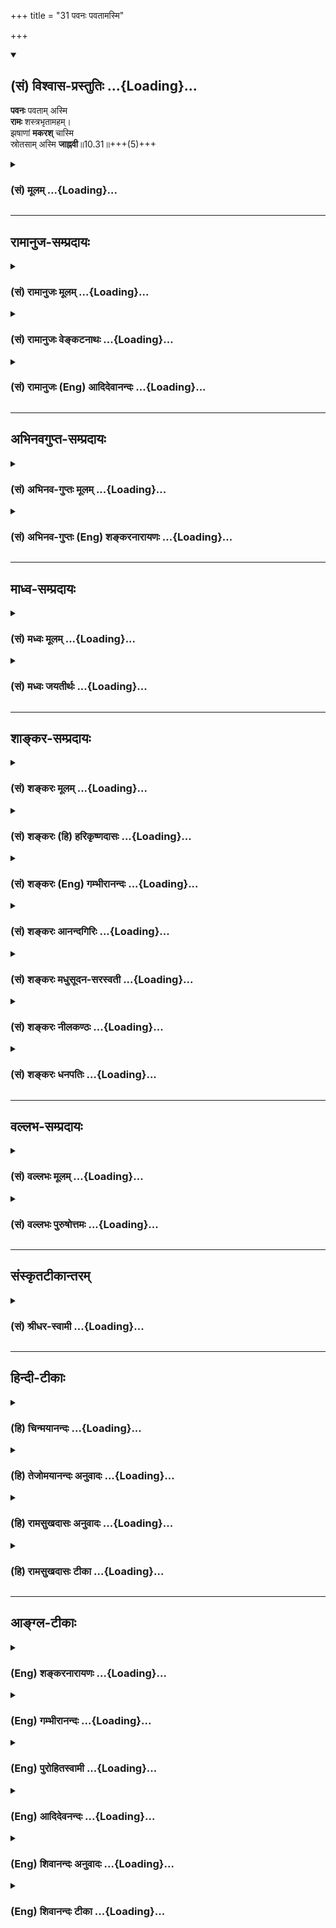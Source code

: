 +++
title = "31 पवनः पवतामस्मि"

+++
<div class="js_include" newlevelforh1="2" title="(सं) विश्वास-प्रस्तुतिः" unfilled url="/purANam_vaiShNavam/mahAbhAratam/06-bhIShma-parva/03-bhagavad-gItA-parva/saMskRtam/vishvAsa-prastutiH/10_vibhUti-vistAra-yoga/31_pavanaH_pavatAmas.md">
<details open><summary><h2>(सं) विश्वास-प्रस्तुतिः ...{Loading}...</h2></summary>

**पवनः** पवताम् अस्मि  
**रामः** शस्त्रभृतामहम्।  
झषाणां **मकरश्** चास्मि  
स्रोतसाम् अस्मि **जाह्नवी**॥10.31॥+++(5)+++
</details>
</div>
<div class="js_include collapsed" newlevelforh1="3" title="(सं) मूलम्" unfilled url="/purANam_vaiShNavam/mahAbhAratam/06-bhIShma-parva/03-bhagavad-gItA-parva/saMskRtam/mUlam/10_vibhUti-vistAra-yoga/31_pavanaH_pavatAmas.md">
<details><summary><h3>(सं) मूलम् ...{Loading}...</h3></summary>

पवनः पवतामस्मि रामः शस्त्रभृतामहम्।  
झषाणां मकरश्चास्मि स्रोतसामस्मि जाह्नवी।।10.31।।
</details>
</div>


_________________
## रामानुज-सम्प्रदायः
<div class="js_include collapsed" newlevelforh1="3" title="(सं) रामानुजः मूलम्" unfilled url="/purANam_vaiShNavam/mahAbhAratam/06-bhIShma-parva/03-bhagavad-gItA-parva/saMskRtam/rAmAnujaH/mUlam/10_vibhUti-vistAra-yoga/31_pavanaH_pavatAmas.md">
<details><summary><h3>(सं) रामानुजः मूलम् ...{Loading}...</h3></summary>

।।10.31।।**पवतां** गमनस्वभावानां **पवनः** अहम्। **शस्त्रभृतां रामः
अहम्।** शस्त्रभृत्त्वम् अत्र विभूतिः; अर्थान्तराभावात्। आदित्यादयः च
क्षेत्रज्ञा आत्मत्वेन अवस्थितस्य भगवतः शरीरतया धर्मभूता इति
शस्त्रभृत्त्वस्थानीयाः।

</details>
</div>
<div class="js_include collapsed" newlevelforh1="3" title="(सं) रामानुजः वेङ्कटनाथः" unfilled url="/purANam_vaiShNavam/mahAbhAratam/06-bhIShma-parva/03-bhagavad-gItA-parva/saMskRtam/rAmAnujaH/venkaTanAthaH/10_vibhUti-vistAra-yoga/31_pavanaH_pavatAmas.md">
<details><summary><h3>(सं) रामानुजः वेङ्कटनाथः ...{Loading}...</h3></summary>

  
  
।।10.31।। पवताम् इत्यनेन पवनासाधारणक्रिया विवक्षिता चेन्निर्धारणं
नोपपद्येतेति तदुपपत्तयेगमनस्वभावानामित्युक्तम्। अजस्रगमनशीलानामित्यर्थः।
पवनप्रेरिता एव हि तारकादयोऽप्यजस्रं परिभ्रमन्ति। सोमपवनादिष्विवात्र
शोधनान्वयिगमनमिहाविवक्षितम्। रामः शस्त्रभृतामहम् इति परशुरामस्यापि जेता
रावणहन्ता रामो विवक्षित इति तदुचितममोघशस्त्रत्वलक्षणमतिशयमाह --
शस्त्रभृत्त्वमत्र विभूतिरिति। पूर्वोत्तरेष्विव राम एव विभूतिः किं न
स्यात् इत्यत्राहअर्थान्तराभावादिति। अचिद्विशेषस्य चेतनान्तरस्य वा
शस्त्रमृच्छब्दवाच्यस्यात्रासम्भवादित्यर्थः। अर्थान्तराणां मध्ये
स्वासाधारणधर्मविशेषनिर्देशे रीतिभङ्गः स्यादित्यत्राहआदित्यादयश्चेति।
शस्त्रभृत्त्वस्यान्येषां च भगवन्तं धर्मिणं प्रति
धर्मत्वमविशिष्टमित्येकैव रीतिः निर्धारणानिर्धारणभेदवन्मुखभेदमात्रं न दोष
इति भावः। तत्रादित्यशब्देनज्योतिषां रविरंशुमान् \[10।21\] इत्युक्तो
रविर्विवक्षितः। आदित्यानामहं विष्णुः \[10।21\] इत्युक्तस्त्वादित्यो
रामतुल्यः। मकरो मत्स्यराजः। स्रोतस्सु जाह्नव्याः
विष्णुपदोद्भवत्वसर्वज्ञशिरोधृतत्वत्रैलोक्यप्रवृत्तत्वादिभिरतिशयः।  
  

</details>
</div>
<div class="js_include collapsed" newlevelforh1="3" title="(सं) रामानुजः (Eng) आदिदेवानन्दः" unfilled url="/purANam_vaiShNavam/mahAbhAratam/06-bhIShma-parva/03-bhagavad-gItA-parva/saMskRtam/rAmAnujaH/english/AdidevAnandaH/10_vibhUti-vistAra-yoga/31_pavanaH_pavatAmas.md">
<details><summary><h3>(सं) रामानुजः (Eng) आदिदेवानन्दः ...{Loading}...</h3></summary>

10.31 Of moving things, namely, of things whose nature is to move, I am
the wind. Of those who bear weapons, I am Rama. Here the ality of
bearing weapons is the Vibhuti, as no other sense is possible. Aditya
etc., being individual selves, constitute attributes of the Lord, who is
their Self as they constitute His body. Therefore they stand in the same
position of the attribute as that of bearing weapons.

</details>
</div>


_________________
## अभिनवगुप्त-सम्प्रदायः
<div class="js_include collapsed" newlevelforh1="3" title="(सं) अभिनव-गुप्तः मूलम्" unfilled url="/purANam_vaiShNavam/mahAbhAratam/06-bhIShma-parva/03-bhagavad-gItA-parva/saMskRtam/abhinava-guptaH/mUlam/10_vibhUti-vistAra-yoga/31_pavanaH_pavatAmas.md">
<details><summary><h3>(सं) अभिनव-गुप्तः मूलम् ...{Loading}...</h3></summary>

।।10.19 -- 10.42।। हन्त ते कथयिष्यामीत्यादि जगत्स्थित इत्यन्तम्। अहमात्मा
(श्लो. 20) इत्यनेन व्यवच्छेदं वारयति। अन्यथा स्थावराणां हिमालय
इत्यादिवाक्येषु हिमालय एव भगवान् नान्य इति व्यवच्छेदेन;
निर्विभागत्वाभावात् ब्रह्मदर्शनं खण्डितम् अभविष्यत्। यतो यस्याखण्डाकारा
व्याप्तिस्तथा चेतसि न उपारोहति; तां च \[यो\] जिज्ञासति
तस्यायमुपदेशग्रन्थः। तथाहि उपसंहारे ( उपसंहारेण)
भेदाभेदवादं,यद्यद्विभूतिमत्सत्त्वम् (श्लो -- 41) इत्यनेनाभिधाय;
पश्चादभेदमेवोपसंहरति अथवा बहुनैतेन -- विष्टभ्याहमिदं -- एकांशेन जगत्
स्थितः (श्लो -- 42) इति। उक्तं हि -- पादोऽस्य विश्वा भूतानि
त्रिपादस्यामृतं दिवि।। इति -- RV; X; 90; 3प्रजानां सृष्टिहेतुः सर्वमिदं
भगवत्तत्त्वमेव तैस्तेर्विचित्रै रूपैर्भाव्यमानं +++(S
तत्त्वमेतैस्तैर्विचित्रैः रूपैः ; N -- विचित्ररूपै -- )+++ सकलस्य +++(S;N
सकलमस्य)+++ विषयतां यातीति।

</details>
</div>
<div class="js_include collapsed" newlevelforh1="3" title="(सं) अभिनव-गुप्तः (Eng) शङ्करनारायणः" unfilled url="/purANam_vaiShNavam/mahAbhAratam/06-bhIShma-parva/03-bhagavad-gItA-parva/saMskRtam/abhinava-guptaH/english/shankaranArAyaNaH/10_vibhUti-vistAra-yoga/31_pavanaH_pavatAmas.md">
<details><summary><h3>(सं) अभिनव-गुप्तः (Eng) शङ्करनारायणः ...{Loading}...</h3></summary>

10.31 See Comment under 10.42

</details>
</div>


_________________
## माध्व-सम्प्रदायः
<div class="js_include collapsed" newlevelforh1="3" title="(सं) मध्वः मूलम्" unfilled url="/purANam_vaiShNavam/mahAbhAratam/06-bhIShma-parva/03-bhagavad-gItA-parva/saMskRtam/madhvaH/mUlam/10_vibhUti-vistAra-yoga/31_pavanaH_pavatAmas.md">
<details><summary><h3>(सं) मध्वः मूलम् ...{Loading}...</h3></summary>

।।10.31।। आनन्दरूपत्वात्पूर्णत्वाल्लोकरमणत्वाच्च रामः। आनन्दरूपो
निष्परिमाण एष लोकश्चैतस्माद्रमते तेन रामः इति शाण्डिल्यशाखायाम्। रश्च
अमश्चेति व्युत्पत्तिः।

</details>
</div>
<div class="js_include collapsed" newlevelforh1="3" title="(सं) मध्वः जयतीर्थः" unfilled url="/purANam_vaiShNavam/mahAbhAratam/06-bhIShma-parva/03-bhagavad-gItA-parva/saMskRtam/madhvaH/jayatIrthaH/10_vibhUti-vistAra-yoga/31_pavanaH_pavatAmas.md">
<details><summary><h3>(सं) मध्वः जयतीर्थः ...{Loading}...</h3></summary>

।।10.31।। रामः शस्त्रभृतामहं इति रामशब्दं व्याख्याति -- **आनन्देति**।
आनन्दरूपत्वात्पूर्णत्वादित्येकोऽर्थः। रमत इति रः। रमु क्रीडायां
\[धा.पा.1।878\] इत्यतो अमन्ताड्ड इति डः। न विद्यते मा प्रमा
परिच्छेदोऽस्येत्यमः लोक इत्यपरोऽर्थः। रमतेर्घञ्। अत्र श्रुतिमाह --
**आनन्देति**। आद्येऽर्थे विग्रहं दर्शयति -- **रश्चे**ति।
रश्चासावमश्चेत्यर्थः।

</details>
</div>


_________________
## शाङ्कर-सम्प्रदायः
<div class="js_include collapsed" newlevelforh1="3" title="(सं) शङ्करः मूलम्" unfilled url="/purANam_vaiShNavam/mahAbhAratam/06-bhIShma-parva/03-bhagavad-gItA-parva/saMskRtam/shankaraH/mUlam/10_vibhUti-vistAra-yoga/31_pavanaH_pavatAmas.md">
<details><summary><h3>(सं) शङ्करः मूलम् ...{Loading}...</h3></summary>

।।10.31।। --,**पवनः** वायुः **पवतां** पावयितॄणाम् **अस्मि। रामः
शस्त्रभृताम्** अहं शस्त्राणां धारयितॄणां दाशरथिः रामः **अहम्। झषाणां**
मत्स्यादीनां **मकरः** नाम जातिविशेषः अहम्। **स्रोतसां** स्रवन्तीनाम्
**अस्मि जाह्नवी** गङ्गा।।

</details>
</div>
<div class="js_include collapsed" newlevelforh1="3" title="(सं) शङ्करः (हि) हरिकृष्णदासः" unfilled url="/purANam_vaiShNavam/mahAbhAratam/06-bhIShma-parva/03-bhagavad-gItA-parva/saMskRtam/shankaraH/hindI/harikRShNadAsaH/10_vibhUti-vistAra-yoga/31_pavanaH_pavatAmas.md">
<details><summary><h3>(सं) शङ्करः (हि) हरिकृष्णदासः ...{Loading}...</h3></summary>

।।10.31।। पवित्र करनेवालोंमें वायु और शस्त्रधारियोंमें दशरथपुत्र राम मैं
हूँ; मछली आदि जलचर प्राणियोंमें मकर नामक जलचरोंकी जातिविशेष मैं हूँ;
स्रोतोंमें -- नदियोंमें मैं जाह्नवी -- गङ्गा हूँ।

</details>
</div>
<div class="js_include collapsed" newlevelforh1="3" title="(सं) शङ्करः (Eng) गम्भीरानन्दः" unfilled url="/purANam_vaiShNavam/mahAbhAratam/06-bhIShma-parva/03-bhagavad-gItA-parva/saMskRtam/shankaraH/english/gambhIrAnandaH/10_vibhUti-vistAra-yoga/31_pavanaH_pavatAmas.md">
<details><summary><h3>(सं) शङ्करः (Eng) गम्भीरानन्दः ...{Loading}...</h3></summary>

10.31 Pavatam, of the purifiers; I am pavanah, air. Sastra-bhrtam, among
weilders of weapons, I am Rama, son of Dasaratha. Jhasanam, among fishes
etc; I am the particular species of fish called makarah shark. I am
jahnavi, Ganga; srotasam, among rivers, among streams of water.

</details>
</div>
<div class="js_include collapsed" newlevelforh1="3" title="(सं) शङ्करः आनन्दगिरिः" unfilled url="/purANam_vaiShNavam/mahAbhAratam/06-bhIShma-parva/03-bhagavad-gItA-parva/saMskRtam/shankaraH/AnandagiriH/10_vibhUti-vistAra-yoga/31_pavanaH_pavatAmas.md">
<details><summary><h3>(सं) शङ्करः आनन्दगिरिः ...{Loading}...</h3></summary>

।।10.31।। अहमादिश्चेत्यादावुक्तमेव पुनरिहोच्यते। तथाच न
पुनरुक्तिरित्याशङ्क्याह -- **भूतानामिति।** सर्गशब्देन सृज्यन्त इति
सर्वाणि कार्याणि गृह्यन्ते -- **अध्यात्मविद्येति।**
आत्मन्यन्तःकरणपरिणतिरविद्यानिवर्तिका गृहीता। प्रवदतां संबन्धी वादो
वीतरागकथा तत्त्वनिर्णयावसाना। यदा प्रवदतामिति लक्षणया कथाभेदोपादानं तदा
निर्धारणे षष्ठीत्याह -- **प्रवक्त्रिति।**

</details>
</div>
<div class="js_include collapsed" newlevelforh1="3" title="(सं) शङ्करः मधुसूदन-सरस्वती" unfilled url="/purANam_vaiShNavam/mahAbhAratam/06-bhIShma-parva/03-bhagavad-gItA-parva/saMskRtam/shankaraH/madhusUdana-sarasvatI/10_vibhUti-vistAra-yoga/31_pavanaH_pavatAmas.md">
<details><summary><h3>(सं) शङ्करः मधुसूदन-सरस्वती ...{Loading}...</h3></summary>

।।10.31।। पवतां पावयितॄणां वेगवतां वा मध्ये पवनो वायुरहमस्मि।
शस्त्रभृतां शस्त्रधारिणां युद्धकुशलानां मध्ये रामो
दाशरथिरखिलराक्षसकुलक्षयकरः परमवीरोऽहमस्मि। साक्षात्स्वरूपस्याप्यनेन
रूपेण चिन्तनार्थं वृष्णीनां वासुदेवोऽस्मीतिवदत्र पाठ इति प्रागुक्तम्।
झषाणां मत्स्यानां मकरो नाम तज्जातिविशेषः। स्रोतसां वेगेन चलज्जलानां
नदीनां मध्ये सर्वनदीश्रेष्ठा जाह्नवी गङ्गाहमस्मि।

</details>
</div>
<div class="js_include collapsed" newlevelforh1="3" title="(सं) शङ्करः नीलकण्ठः" unfilled url="/purANam_vaiShNavam/mahAbhAratam/06-bhIShma-parva/03-bhagavad-gItA-parva/saMskRtam/shankaraH/nIlakaNThaH/10_vibhUti-vistAra-yoga/31_pavanaH_pavatAmas.md">
<details><summary><h3>(सं) शङ्करः नीलकण्ठः ...{Loading}...</h3></summary>

।।10.31।। पवतां पावयितॄणां वेगवतां वा। रामो दाशरथिः। रामादीनां
परमेश्वराणामपि विभूतिमध्ये गणनं ध्यानार्थम्। झषाणां मत्स्यादीनां मकरो
जातिभेदः। स्रोतसां नदीनाम्।

</details>
</div>
<div class="js_include collapsed" newlevelforh1="3" title="(सं) शङ्करः धनपतिः" unfilled url="/purANam_vaiShNavam/mahAbhAratam/06-bhIShma-parva/03-bhagavad-gItA-parva/saMskRtam/shankaraH/dhanapatiH/10_vibhUti-vistAra-yoga/31_pavanaH_pavatAmas.md">
<details><summary><h3>(सं) शङ्करः धनपतिः ...{Loading}...</h3></summary>

।।10.31।। No commentary.

</details>
</div>


_________________
## वल्लभ-सम्प्रदायः
<div class="js_include collapsed" newlevelforh1="3" title="(सं) वल्लभः मूलम्" unfilled url="/purANam_vaiShNavam/mahAbhAratam/06-bhIShma-parva/03-bhagavad-gItA-parva/saMskRtam/vallabhaH/mUlam/10_vibhUti-vistAra-yoga/31_pavanaH_pavatAmas.md">
<details><summary><h3>(सं) वल्लभः मूलम् ...{Loading}...</h3></summary>

।।10.31।। पवन इति। त्रिविधगुणवान् भगवदुपयोगितया चिन्तनीयः। शस्त्रभृतां
मध्ये रामो नाम्ना जामदग्न्योऽहंरामः शस्त्रभृतां वरः इति सर्वैः
स्तुतत्वात्। दाशरथिस्तु न भगवतोंऽशः किन्तु पूर्णपुरुषोत्तम एवांशीति
ब्रह्मशुकाचार्यचरणानामाशयः; अतो न विभूतित्वं तस्य युज्यते इति वयं
ब्रूमः। झषाणां मध्ये मकरोऽहं बलवत्त्वान्मत्स्यरूपो वा
कुण्डलगतत्वनिरूपणाद्वा चिन्तनीयः। गङ्गा भगवत्पदीति चिन्त्या।

</details>
</div>
<div class="js_include collapsed" newlevelforh1="3" title="(सं) वल्लभः पुरुषोत्तमः" unfilled url="/purANam_vaiShNavam/mahAbhAratam/06-bhIShma-parva/03-bhagavad-gItA-parva/saMskRtam/vallabhaH/puruShottamaH/10_vibhUti-vistAra-yoga/31_pavanaH_pavatAmas.md">
<details><summary><h3>(सं) वल्लभः पुरुषोत्तमः ...{Loading}...</h3></summary>

  
  
।।10.31।। पवतां वेगवतां मध्ये पवनः वायुरस्मि। शस्त्रभृतां रामः
दशरथात्मजोऽस्मि। झषाणां मध्ये मकरः मत्स्यजातिविशेषोऽस्मि। स्रोतसां
प्रवहज्जलानां मध्ये जाह्नवी गङ्गाऽस्मि।  
  

</details>
</div>


_________________
## संस्कृतटीकान्तरम्
<div class="js_include collapsed" newlevelforh1="3" title="(सं) श्रीधर-स्वामी" unfilled url="/purANam_vaiShNavam/mahAbhAratam/06-bhIShma-parva/03-bhagavad-gItA-parva/saMskRtam/shrIdhara-svAmI/10_vibhUti-vistAra-yoga/31_pavanaH_pavatAmas.md">
<details><summary><h3>(सं) श्रीधर-स्वामी ...{Loading}...</h3></summary>

।।10.31।। **पवन इति।** पवतां पावयितॄणां वेगवतां वा मध्ये वायुरस्मि।
शस्त्रभृतां वीराणां रामो दाशरथिः। यद्वा परशुरामः। झषाणां मत्स्यानां मकरो
मत्स्यविशेषस्तिमिंगिलः। स्रोतसां प्रवाहोदकानां मध्ये भागीरथी।

</details>
</div>


_________________
## हिन्दी-टीकाः
<div class="js_include collapsed" newlevelforh1="3" title="(हि) चिन्मयानन्दः" unfilled url="/purANam_vaiShNavam/mahAbhAratam/06-bhIShma-parva/03-bhagavad-gItA-parva/hindI/chinmayAnandaH/10_vibhUti-vistAra-yoga/31_pavanaH_pavatAmas.md">
<details><summary><h3>(हि) चिन्मयानन्दः ...{Loading}...</h3></summary>

।।10.31।। मैं पवित्र कर्त्ताओं में वायु हूँ किसी स्थान की स्वच्छता के
लिए सूर्य और वायु के समान प्रभावशाली अन्य कोई स्वास्थयकर और अपूतिक (घाव
को सड़ने से रोकने वाली औषधि) साधऩ उपलब्ध नहीं है। यदि यहाँ केवल वायु का
ही उल्लेख किया गया है; तो उसका कारण यह है कि महर्षि व्यास जानते थे कि
सूर्य की उष्णता में ही वायु की गति हो सकती है। जहाँ सदा वायु बहती है;
वहाँ सूर्य का होना भी सिद्ध होता है। किसी गुफा में न सूर्य का प्रकाश
होता है और न वायु का स्पन्दन। मैं शस्त्रधारियों में राम हूँ भारत के आदि
कवि महर्षि बाल्मीकि ने एक सम्पूर्ण काव्य की छन्दबद्ध रचना के लिए रामायण
के नायक मर्यादापुरुषोत्तम भगवान् श्री रामचन्द्र का चित्रण किया है। यह
चित्रण अत्यन्त विस्तृत एवं विशुद्ध है; जिसमें श्री राम को जीवन के समस्त
क्षेत्रों में एक पूर्ण पुरुष के रूप में चित्रित किया गया है। श्रीराम एक
पूर्ण एवं आदर्श पुत्र; पति; भ्राता; मित्र; योद्धा; गुरु; शासक और पिता
थे। सामान्य जनता के दोषों तथा अत्यन्त उत्तेजना और भ्रम उत्पन्न करने वाली
परिस्थितियों की पृष्ठभूमि में श्रीराम की सार्वपाक्षिक पूर्णता और भी अधिक
चमक उठती है। ऐसे सर्वश्रेष्ठ आदर्श पुरुष के हाथ में ही वह योग्यता है; जो
उस धनुष को धारण करे; जिसमें से सदैव अमोघ बाणों की ही वर्षा होती है। मैं
मत्स्यों में मकर तथा नदियों में जाह्नवी हूँ जह्नु ऋषि की पुत्री जाह्नवी
कहलाती है; जो गंगानदी का एक नाम हैं। आख्यायिका यह है कि एक बार जह्नु ऋषि
ने सम्पूर्ण गंगा नदी का पान कर उसे सुखा दिया; और तत्पश्चात्; लोककल्याण
के लिए उसे अपने कानों के द्वार से बाहर बहा दिया हम पहले भी देख चुके हैं
कि गंगा नदी का यह रूप सांकेतिक है। हिन्दू लोग गंगा को अध्यात्म ज्ञान
अथवा भारत की आध्यात्मिक संस्कृति का प्रतीक मानते हैं। अपने गुरु से
प्राप्त ऋषियों की ज्ञान सम्पदा को; साधक शिष्य ध्यानाभ्यास के द्वारा
आत्मसात् कर लेता है यही नदी का आचमन है। ज्ञान के झरने से पान कर
ज्ञानपिपासा को शान्त करना आदि वाक्यों का प्रयोग प्राय सभी भाषाओं में
होता है; जिनका मूल संस्कृत भाषा है। आख्यायिका में कहा गया है कि इस नदी का
उद्गम ऋषि के कानों से हुआ। वास्तव में; यह अत्यन्त सुन्दर काव्यात्मक
कल्पना है; जो कान का संबंध श्रुति से स्थापित करती है। उपनिषद् ही श्रुति
हैं; जिसमें गुरु शिष्य के संवाद द्वारा आत्मज्ञान का बोध कराया गया है।
भारत में; समयसमय पर आचार्यों का अवतरण होता है; जो अपने युग के सन्दर्भ से
प्राचीन ज्ञान की पुर्नव्यवस्था करते हैं परन्तु यह प्रचार कार्य वे तभी
प्रारम्भ करते हैं; जब उन्होंने स्वयं वैदिक सत्य का साक्षात् अनुभव कर
लिया हो। इस स्वानुभूति के बिना कोई भी श्रेष्ठ आचार्य जगत् में आकर इस
प्राचीन सत्य का नवीन भाषा में प्रचार करने का साहस नहीं करेगा। गंगा के
अनेक पर्यायवाची नामों में से जाह्नवी का यहाँ उल्लेख उपर्युक्त विशेष
अभिप्राय को दर्शाने के लिए ही किया गया है। समुद्री मत्स्यों में मकर
सर्वाधिक भयंकर होने के कारण यहाँ भगवान् ने उसे अपनी विभूति कहा है। आगे
कहते है

</details>
</div>
<div class="js_include collapsed" newlevelforh1="3" title="(हि) तेजोमयानन्दः अनुवादः" unfilled url="/purANam_vaiShNavam/mahAbhAratam/06-bhIShma-parva/03-bhagavad-gItA-parva/hindI/tejomayAnandaH/anuvAdaH/10_vibhUti-vistAra-yoga/31_pavanaH_pavatAmas.md">
<details><summary><h3>(हि) तेजोमयानन्दः अनुवादः ...{Loading}...</h3></summary>

।।10.31।। मैं पवित्र करने वालों में वायु हूँ और शस्त्रधारियों में राम
हूँ; तथा मत्स्यों (जलचरों) में मैं मगरमच्छ और नदियों में मैं गंगा हूँ।।

</details>
</div>
<div class="js_include collapsed" newlevelforh1="3" title="(हि) रामसुखदासः अनुवादः" unfilled url="/purANam_vaiShNavam/mahAbhAratam/06-bhIShma-parva/03-bhagavad-gItA-parva/hindI/rAmasukhadAsaH/anuvAdaH/10_vibhUti-vistAra-yoga/31_pavanaH_pavatAmas.md">
<details><summary><h3>(हि) रामसुखदासः अनुवादः ...{Loading}...</h3></summary>

।।10.31।। पवित्र करनेवालोंमें वायु और शास्त्रधारियोंमें राम मैं हूँ।
जल-जन्तुओंमें मगर मैं हूँ। बहनेवाले स्त्रोतोंमें गङ्गाजी मैं हूँ।

</details>
</div>
<div class="js_include collapsed" newlevelforh1="3" title="(हि) रामसुखदासः टीका" unfilled url="/purANam_vaiShNavam/mahAbhAratam/06-bhIShma-parva/03-bhagavad-gItA-parva/hindI/rAmasukhadAsaH/TIkA/10_vibhUti-vistAra-yoga/31_pavanaH_pavatAmas.md">
<details><summary><h3>(हि) रामसुखदासः टीका ...{Loading}...</h3></summary>

।।10.31।।***व्याख्या--*पवनः पवतामस्मि--** वायुसे ही सब चीजें पवित्र
होती हैं। वायुसे ही नीरोगता आती है। अतः भगवान्ने पवित्र करनेवालोंमें
वायुको अपनी विभूति बताया है।**'रामः शस्त्रभृतामहम्'--**ऐसे तो राम अवतार
हैं, साक्षात् भगवान् हैं, पर जहाँ शस्त्रधारियोंकी गणना होती है, उन सबमें
राम श्रेष्ठ हैं। इसलिये भगवान्ने रामको अपनी विभूति बताया है।

</details>
</div>


_________________
## आङ्ग्ल-टीकाः
<div class="js_include collapsed" newlevelforh1="3" title="(Eng) शङ्करनारायणः" unfilled url="/purANam_vaiShNavam/mahAbhAratam/06-bhIShma-parva/03-bhagavad-gItA-parva/english/shankaranArAyaNaH/10_vibhUti-vistAra-yoga/31_pavanaH_pavatAmas.md">
<details><summary><h3>(Eng) शङ्करनारायणः ...{Loading}...</h3></summary>

10.31. Of the progenies of Diti (the demons), I am Prahlada; of the
measuring ones, I am the shark; of rivers, I am the daughter of Jahnu
(the Ganga).

</details>
</div>
<div class="js_include collapsed" newlevelforh1="3" title="(Eng) गम्भीरानन्दः" unfilled url="/purANam_vaiShNavam/mahAbhAratam/06-bhIShma-parva/03-bhagavad-gItA-parva/english/gambhIrAnandaH/10_vibhUti-vistAra-yoga/31_pavanaH_pavatAmas.md">
<details><summary><h3>(Eng) गम्भीरानन्दः ...{Loading}...</h3></summary>

10.31 Of the purifiers I am air; among the wielders of weapons I am
Rama. Among fishes, too, I am the shark; I am Ganga among rivers.

</details>
</div>
<div class="js_include collapsed" newlevelforh1="3" title="(Eng) पुरोहितस्वामी" unfilled url="/purANam_vaiShNavam/mahAbhAratam/06-bhIShma-parva/03-bhagavad-gItA-parva/english/purohitasvAmI/10_vibhUti-vistAra-yoga/31_pavanaH_pavatAmas.md">
<details><summary><h3>(Eng) पुरोहितस्वामी ...{Loading}...</h3></summary>

10.31 I am the Wind among purifiers, the King Rama among warriors; I am
the Crocodile among the fishes, and I am the Ganges among rivers.

</details>
</div>
<div class="js_include collapsed" newlevelforh1="3" title="(Eng) आदिदेवनन्दः" unfilled url="/purANam_vaiShNavam/mahAbhAratam/06-bhIShma-parva/03-bhagavad-gItA-parva/english/AdidevanandaH/10_vibhUti-vistAra-yoga/31_pavanaH_pavatAmas.md">
<details><summary><h3>(Eng) आदिदेवनन्दः ...{Loading}...</h3></summary>

10.31 Of moving things, I am the wind. Of those who bear weapons, I am
Rama. Of fishers, I am Makara, and of rivers, I am Ganga.

</details>
</div>
<div class="js_include collapsed" newlevelforh1="3" title="(Eng) शिवानन्दः अनुवादः" unfilled url="/purANam_vaiShNavam/mahAbhAratam/06-bhIShma-parva/03-bhagavad-gItA-parva/english/shivAnandaH/anuvAdaH/10_vibhUti-vistAra-yoga/31_pavanaH_pavatAmas.md">
<details><summary><h3>(Eng) शिवानन्दः अनुवादः ...{Loading}...</h3></summary>

10.31 Among the purifiers (or the speeders) I am the wind; Rama among
the warriors am I; among the fishes I am the shark; among the streams I
am the Ganga.

</details>
</div>
<div class="js_include collapsed" newlevelforh1="3" title="(Eng) शिवानन्दः टीका" unfilled url="/purANam_vaiShNavam/mahAbhAratam/06-bhIShma-parva/03-bhagavad-gItA-parva/english/shivAnandaH/TIkA/10_vibhUti-vistAra-yoga/31_pavanaH_pavatAmas.md">
<details><summary><h3>(Eng) शिवानन्दः टीका ...{Loading}...</h3></summary>

10.31 पवनः the wind; पवताम् among purifiers or the speeders; अस्मि (I)
am; रामः Rama; शस्त्रभृताम् among wielders of weapons (warriors); अहम्
I; झषाणाम् among fishes; मकरः Makara (shark); च and; अस्मि (I) am;
स्रोतसाम् among streams; अस्मि (I) am; जाह्नवी the Ganga.Commentary The
holy river Ganga (spelt Ganges in English) was swallowed by Jahnu when
she was being brought down by Bhagiratha from heaven. Hence the name
Jahnavi for Ganga.

</details>
</div>
